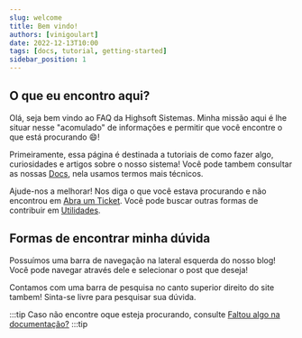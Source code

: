 ```yaml
---
slug: welcome
title: Bem vindo!
authors: [vinigoulart]
date: 2022-12-13T10:00
tags: [docs, tutorial, getting-started]
sidebar_position: 1
---
```


## O que eu encontro aqui?

Olá, seja bem vindo ao FAQ da Highsoft Sistemas. Minha missão aqui é lhe situar nesse "acomulado" de informações e permitir que você encontre o que está procurando :smile:!

Primeiramente, essa página é destinada a tutoriais de como fazer algo, curiosidades e artigos sobre o nosso sistema! Você pode tambem consultar as nossas [Docs](/docs), nela usamos termos mais técnicos.

Ajude-nos a melhorar! Nos diga o que você estava procurando e não encontrou em [Abra um Ticket](https://highsoftsistemas.com.br/chamado). Você pode buscar outras formas de contribuir em [Utilidades](/docs/geral/utilidades/contribua).

## Formas de encontrar minha dúvida

Possuímos uma barra de navegação na lateral esquerda do nosso blog! Você pode navegar através dele e selecionar o post que deseja!

Contamos com uma barra de pesquisa no canto superior direito do site tambem! Sinta-se livre para pesquisar sua dúvida.

:::tip
Caso não encontre oque esteja procurando, consulte [Faltou algo na documentação?](/docs/geral/utilidades/contribua)
:::tip
